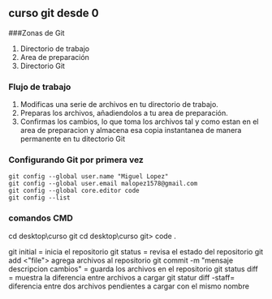 ## curso git desde 0

###Zonas de Git
1. Directorio de trabajo
2. Area de preparación
3. Directorio Git

### Flujo de trabajo
1. Modificas una serie de archivos en tu directorio de trabajo.
2. Preparas los archivos, añadiendolos a tu area de preparación.
3. Confirmas los cambios, lo que toma los archivos tal y como estan en el area de preparacion y almacena esa copia instantanea de manera permanente en tu ditectorio Git

### Configurando Git por primera vez
 ```
 git config --global user.name "Miguel Lopez"
 git config --global user.email malopez1578@gmail.com
 git config --global core.editor code
 git config --list
```
### comandos CMD
cd desktop\curso git
cd desktop\curso git> code .

git initial = inicia el repositorio
git status = revisa el estado del repositorio
git add <"file"> agrega archivos al repositorio
git commit -m "mensaje descripcion cambios" = guarda los archivos en el repositorio
git status diff = muestra la diferencia entre archivos a cargar
git statur diff -staff= diferencia entre dos archivos pendientes a cargar con el mismo nombre
